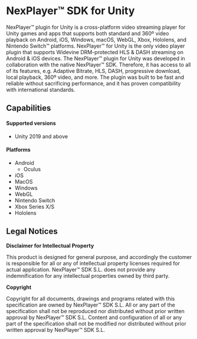 # NexPlayer™ SDK for Unity

NexPlayer™ plugin for Unity is a cross-platform video streaming player for Unity games and apps that supports both standard and 360º video playback on Android, iOS, Windows, macOS, WebGL, Xbox, Hololens, and Nintendo Switch™ platforms. NexPlayer™ for Unity is the only video player plugin that supports Widevine DRM-protected HLS & DASH streaming on Android & iOS devices. The NexPlayer™ plugin for Unity was developed in collaboration with the native NexPlayer™ SDK. Therefore, it has access to all of its features, e.g. Adaptive Bitrate, HLS, DASH, progressive download, local playback, 360º video, and more. The plugin was built to be fast and reliable without sacrificing performance, and it has proven compatibility with international standards.

## Capabilities

#### Supported versions
- Unity 2019 and above

#### Platforms
- Android
 	- Oculus
- iOS
- MacOS
- Windows
- WebGL
- Nintendo Switch
- Xbox Series X/S
- Hololens

## Legal Notices

**Disclaimer for Intellectual Property**

This product is designed for general purpose, and accordingly the customer is responsible for all or any of intellectual property licenses required for actual application. NexPlayer™ SDK S.L. does not provide any indemnification for any intellectual properties owned by third party.

**Copyright**

Copyright for all documents, drawings and programs related with this specification are owned by NexPlayer™ SDK S.L. All or any part of the specification shall not be reproduced nor distributed without prior written approval by NexPlayer™ SDK S.L. Content and configuration of all or any part of the specification shall not be modified nor distributed without prior written approval by NexPlayer™ SDK S.L.
